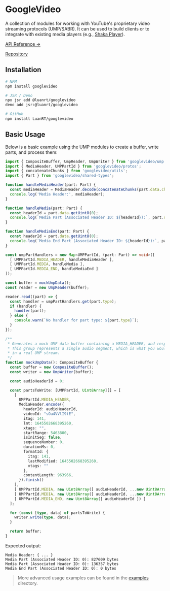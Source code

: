 # GoogleVideo

A collection of modules for working with YouTube's proprietary video streaming protocols (UMP/SABR). It can be used to build clients or to integrate with existing media players (e.g., [Shaka Player](https://shaka-player-demo.appspot.com/docs/api/index.html)).

[API Reference →](/googlevideo/api/)

[Repository](https://github.com/LuanRT/googlevideo)

## Installation

```bash
# NPM
npm install googlevideo

# JSR / Deno
npx jsr add @luanrt/googlevideo
deno add jsr:@luanrt/googlevideo

# GitHub
npm install LuanRT/googlevideo
```

## Basic Usage

Below is a basic example using the UMP modules to create a buffer, write parts, and process them:

```typescript
import { CompositeBuffer, UmpReader, UmpWriter } from 'googlevideo/ump';
import { MediaHeader, UMPPartId } from 'googlevideo/protos';
import { concatenateChunks } from 'googlevideo/utils';
import { Part } from 'googlevideo/shared-types';

function handleMediaHeader(part: Part) {
  const mediaHeader = MediaHeader.decode(concatenateChunks(part.data.chunks));
  console.log('Media Header:', mediaHeader);
}

function handleMedia(part: Part) {
  const headerId = part.data.getUint8(0);
  console.log(`Media Part (Associated Header ID: ${headerId}):`, part.data.split(1).remainingBuffer.getLength(), 'bytes');
}

function handleMediaEnd(part: Part) {
  const headerId = part.data.getUint8(0);
  console.log(`Media End Part (Associated Header ID: ${headerId}):`, part.data.split(1).remainingBuffer.getLength(), 'bytes');
}

const umpPartHandlers = new Map<UMPPartId, (part: Part) => void>([
  [ UMPPartId.MEDIA_HEADER, handleMediaHeader ],
  [ UMPPartId.MEDIA, handleMedia ],
  [ UMPPartId.MEDIA_END, handleMediaEnd ]
]);

const buffer = mockUmpData();
const reader = new UmpReader(buffer);

reader.read((part) => {
  const handler = umpPartHandlers.get(part.type);
  if (handler) {
    handler(part);
  } else {
    console.warn(`No handler for part type: ${part.type}`);
  }
});

/**
 * Generates a mock UMP data buffer containing a MEDIA_HEADER, and respective MEDIA and MEDIA_END parts.
 * This group represents a single audio segment, which is what you would typically see
 * in a real UMP stream.
 */
function mockUmpData(): CompositeBuffer {
  const buffer = new CompositeBuffer();
  const writer = new UmpWriter(buffer);

  const audioHeaderId = 0;

  const partsToWrite: [UMPPartId, Uint8Array][] = [
    [
      UMPPartId.MEDIA_HEADER,
      MediaHeader.encode({
        headerId: audioHeaderId,
        videoId: "sOa4VVlI9tE",
        itag: 141,
        lmt: 1645502668395260,
        xtags: "",
        startRange: 5463800,
        isInitSeg: false,
        sequenceNumber: 0,
        durationMs: 0,
        formatId: {
          itag: 141,
          lastModified: 1645502668395260,
          xtags: ""
        },
        contentLength: 963966,
      }).finish()
    ],
    [ UMPPartId.MEDIA, new Uint8Array([ audioHeaderId, ...new Uint8Array(827609).fill(0) ]) ],
    [ UMPPartId.MEDIA, new Uint8Array([ audioHeaderId, ...new Uint8Array(136357).fill(0) ]) ],
    [ UMPPartId.MEDIA_END, new Uint8Array([ audioHeaderId ]) ]
  ];

  for (const [type, data] of partsToWrite) {
    writer.write(type, data);
  }

  return buffer;
}
```

Expected output:
```
Media Header: { ... }
Media Part (Associated Header ID: 0): 827609 bytes
Media Part (Associated Header ID: 0): 136357 bytes
Media End Part (Associated Header ID: 0): 0 bytes
```

> More advanced usage examples can be found in the [examples](https://github.com/LuanRT/googlevideo/tree/main/examples) directory.